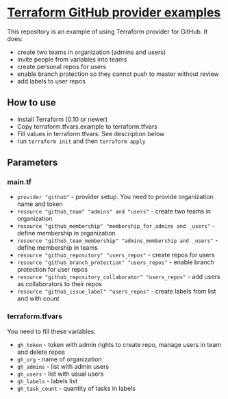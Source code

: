 # [Terraform GitHub provider examples](https://www.terraform.io/docs/providers/github/index.html)

This repository is an example of using Terraform provider for GitHub. It does:

* create two teams in organization (admins and users)
* invite people from variables into teams
* create personal repos for users
* enable branch protection so they cannot push to master without review
* add labels to user repos

## How to use

* Install Terraform (0.10 or newer)
* Copy terraform.tfvars.example to terraform.tfvars
* Fill values in terraform.tfvars. See description below
* run `terraform init` and then `terraform apply`

## Parameters

### main.tf

* `provider "github"` - provider setup. You need to provide organization name and token
* `resource "github_team" "admins" and "users"` - create two teams in organization
* `resource "github_membership" "membership_for_admins and _users"` - define membership in organization
* `resource "github_team_membership" "admins_membership and _users"` - define membership in teams
* `resource "github_repository" "users_repos"` - create repos for users
* `resource "github_branch_protection" "users_repos"` - enable branch protection for user repos
* `resource "github_repository_collaborator" "users_repos"` - add users as collaborators to their repos
* `resource "github_issue_label" "users_repos"` - create labels from list and with count


### terraform.tfvars

You need to fill these variables:

* `gh_token` - token with admin rights to create repo, manage users in team and delete repos
* `gh_org` - name of organization
* `gh_admins` - list with admin users
* `gh_users` - list with usual users
* `gh_labels` - labels list
* `gh_task_count` - quantity of tasks in labels